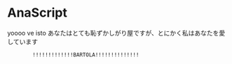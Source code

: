 # AnaScript
yoooo
ve isto
  あなたはとても恥ずかしがり屋ですが、とにかく私はあなたを愛しています

            !!!!!!!!!!!!!BARTOLA!!!!!!!!!!!!!!
